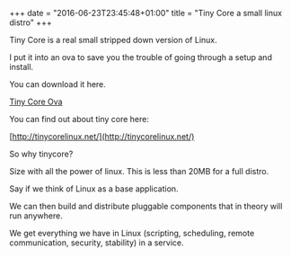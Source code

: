 +++
date = "2016-06-23T23:45:48+01:00"
title = "Tiny Core a small linux distro"
+++

Tiny Core is a real small stripped down version of Linux.

I put it into an ova to save you the trouble of going through a setup and install.

You can download it here. 

[Tiny Core Ova](http://www.programmer.ie/stuff/TinyCore.ova "Tiny Core ova")  


You can find out about tiny core here:


[http://tinycorelinux.net/](http://tinycorelinux.net/)


So why tinycore?

Size with all the power of linux. This is less than 20MB for a full distro.

Say if we think of Linux as a base application. 

We can then build and distribute pluggable components that in theory will run anywhere.

We get everything we have in Linux (scripting, scheduling, remote communication, security, stability) in 
a service. 
 